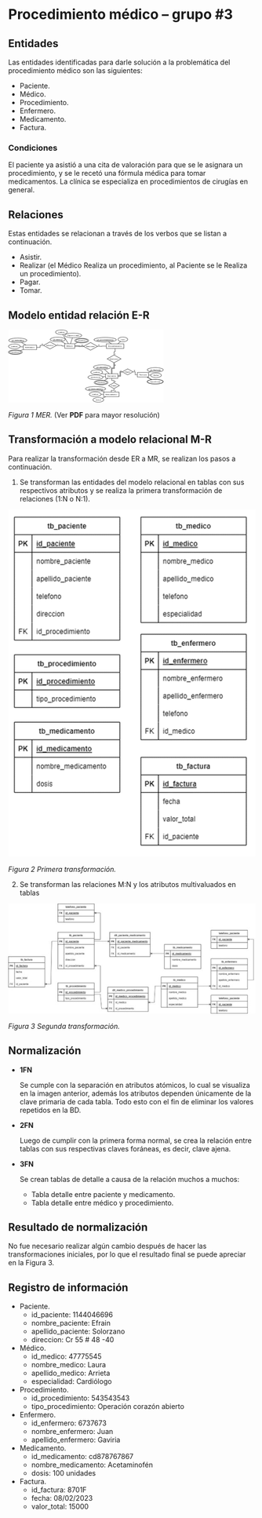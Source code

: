 # Procedimiento médico – grupo #3
## Entidades
Las entidades identificadas para darle solución a la problemática del procedimiento médico son las siguientes:
- Paciente.
- Médico.
- Procedimiento.
- Enfermero.
- Medicamento.
- Factura.
### Condiciones
El paciente ya asistió a una cita de valoración para que se le asignara un procedimiento, y se le recetó una fórmula médica para tomar medicamentos.
La clínica se especializa en procedimientos de cirugías en general.
## Relaciones
Estas entidades se relacionan a través de los verbos que se listan a continuación.
- Asistir.
- Realizar (el Médico Realiza un procedimiento, al Paciente se le Realiza un procedimiento).
- Pagar.
- Tomar.

## Modelo entidad relación E-R

![MER](Images/Imagen1.png)

*Figura 1 MER.* (Ver **PDF** para mayor resolución) 

## Transformación a modelo relacional M-R
Para realizar la transformación desde ER a MR, se realizan los pasos a continuación.
1. Se transforman las entidades del modelo relacional en tablas con sus respectivos atributos y se realiza la primera transformación de relaciones (1:N o N:1).

![1Transformacion](Images/Imagen2.png)

*Figura 2 Primera transformación.*

2. Se transforman las relaciones M:N y los atributos multivaluados en tablas

![2Transformacion](Images/Imagen3.jpg)

*Figura 3 Segunda transformación.*

## Normalización
- **1FN**

    Se cumple con la separación en atributos atómicos, lo cual se visualiza en la imagen anterior, además los atributos dependen únicamente de la clave primaria 
    de cada tabla. Todo esto con el fin de eliminar los valores repetidos en la BD.
- **2FN**

    Luego de cumplir con la primera forma normal, se crea la relación entre tablas con sus respectivas claves foráneas, es decir, clave ajena.
- **3FN**

    Se crean tablas de detalle a causa de la relación muchos a muchos:
    * Tabla detalle entre paciente y medicamento.
    * Tabla detalle entre médico y procedimiento.
## Resultado de normalización
No fue necesario realizar algún cambio después de hacer las transformaciones iniciales, por lo que el resultado final se puede apreciar en la Figura 3.
## Registro de información
- Paciente.
    - id_paciente: 1144046696
    - nombre_paciente: Efrain
    - apellido_paciente: Solorzano
    - direccion: Cr 55 # 48 -40
- Médico.
    - id_medico: 47775545
    - nombre_medico: Laura
    - apellido_medico: Arrieta
    - especialidad: Cardiólogo
- Procedimiento.
    - id_procedimiento: 543543543
    - tipo_procedimiento: Operación corazón abierto
- Enfermero.
    - id_enfermero: 6737673
    - nombre_enfermero: Juan
    - apellido_enfermero: Gaviria
- Medicamento.
    - id_medicamento: cd878767867
    - nombre_medicamento: Acetaminofén
    - dosis: 100 unidades
- Factura.
    - id_factura: 8701F
    - fecha: 08/02/2023
    - valor_total: 15000
